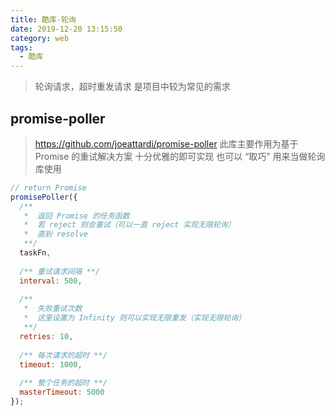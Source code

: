 ```yaml
---
title: 酷库-轮询
date: 2019-12-20 13:15:50
category: web
tags:
  - 酷库
---
```


> 轮询请求，超时重发请求
> 是项目中较为常见的需求

## promise-poller
> https://github.com/joeattardi/promise-poller
> 此库主要作用为基于 Promise 的重试解决方案
> 十分优雅的即可实现
> 也可以 “取巧” 用来当做轮询库使用

```javascript
// return Promise
promisePoller({
  /**
   *  返回 Promise 的任务函数
   *  若 reject 则会重试（可以一直 reject 实现无限轮询）
   *  直到 resolve
   **/
  taskFn,
  
  /** 重试请求间隔 **/
  interval: 500,
  
  /**
   *  失败重试次数
   *  这里设置为 Infinity 则可以实现无限重发（实现无限轮询）
   **/
  retries: 10,
  
  /** 每次请求的超时 **/
  timeout: 1000,
  
  /** 整个任务的超时 **/
  masterTimeout: 5000
});
```